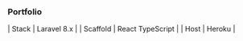 ### Portfolio

| Stack    | Laravel 8.x      |
| Scaffold | React TypeScript |
| Host     | Heroku           |